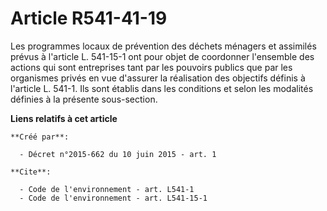 # Article R541-41-19

Les programmes locaux de prévention des déchets ménagers et assimilés prévus à l'article L. 541-15-1 ont pour objet de
coordonner l'ensemble des actions qui sont entreprises tant par les pouvoirs publics que par les organismes privés en vue
d'assurer la réalisation des objectifs définis à l'article L. 541-1. Ils sont établis dans les conditions et selon les
modalités définies à la présente sous-section.

**Liens relatifs à cet article**

	**Créé par**:

	  - Décret n°2015-662 du 10 juin 2015 - art. 1

	**Cite**:

	  - Code de l'environnement - art. L541-1
	  - Code de l'environnement - art. L541-15-1
